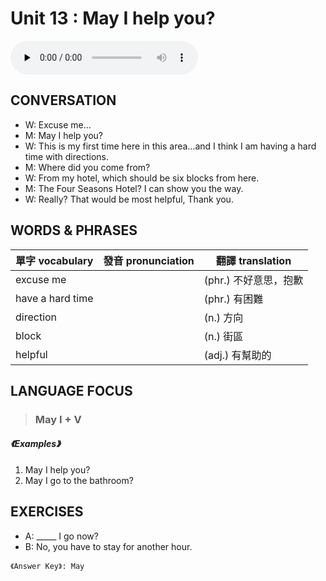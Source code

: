 # Unit 13 : May I help you?

<audio controls preload="none">
  <source src="https://channelplus.ner.gov.tw/api/audio/5ad2e5e0f95e3500064f42a8">
</audio>

## CONVERSATION
* W: Excuse me… 
* M: May I help you? 
* W: This is my first time here in this area…and I think I am having a hard time with directions. 
* M: Where did you come from? 
* W: From my hotel, which should be six blocks from here. 
* M: The Four Seasons Hotel? I can show you the way. 
* W: Really? That would be most helpful, Thank you.

## WORDS & PHRASES
單字 vocabulary|發音 pronunciation|翻譯 translation
---|---|---
excuse me||(phr.) 不好意思，抱歉
have a hard time||(phr.) 有困難
direction||(n.) 方向
block||(n.) 街區
helpful||(adj.) 有幫助的

## LANGUAGE FOCUS 
> <h3>May I + V</h3>

##### 《Examples》
1. May I help you?
2. May I go to the bathroom?

## EXERCISES 
* A: _____ I go now?
* B: No, you have to stay for another hour.

`《Answer Key》: May`